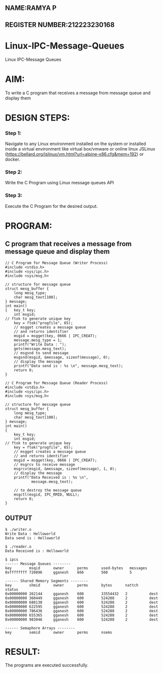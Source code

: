 ## NAME:RAMYA P
## REGISTER NUMBER:212223230168

# Linux-IPC-Message-Queues
Linux IPC-Message Queues

# AIM:
To write a C program that receives a message from message queue and display them

# DESIGN STEPS:

### Step 1:

Navigate to any Linux environment installed on the system or installed inside a virtual environment like virtual box/vmware or online linux JSLinux (https://bellard.org/jslinux/vm.html?url=alpine-x86.cfg&mem=192) or docker.

### Step 2:

Write the C Program using Linux message queues API 

### Step 3:

Execute the C Program for the desired output. 

# PROGRAM:

## C program that receives a message from message queue and display them
~~~
// C Program for Message Queue (Writer Process) 
#include <stdio.h> 
#include <sys/ipc.h> 
#include <sys/msg.h> 

// structure for message queue 
struct mesg_buffer { 
	long mesg_type; 
	char mesg_text[100]; 
} message; 
int main() 
{ 	key_t key; 
	int msgid; 
// ftok to generate unique key 
	key = ftok("progfile", 65); 
	// msgget creates a message queue 
	// and returns identifier 
	msgid = msgget(key, 0666 | IPC_CREAT); 
	message.mesg_type = 1; 
	printf("Write Data : "); 
	gets(message.mesg_text); 
	// msgsnd to send message 
	msgsnd(msgid, &message, sizeof(message), 0); 
	// display the message 
	printf("Data send is : %s \n", message.mesg_text); 
	return 0; 
} 

// C Program for Message Queue (Reader Process)
#include <stdio.h>
#include <sys/ipc.h>
#include <sys/msg.h>

// structure for message queue
struct mesg_buffer {
	long mesg_type;
	char mesg_text[100];
} message;
int main()
{
	key_t key;
	int msgid;
// ftok to generate unique key
	key = ftok("progfile", 65);
	// msgget creates a message queue
	// and returns identifier
	msgid = msgget(key, 0666 | IPC_CREAT);
	// msgrcv to receive message
	msgrcv(msgid, &message, sizeof(message), 1, 0);
	// display the message
	printf("Data Received is : %s \n",
			message.mesg_text);

	// to destroy the message queue
	msgctl(msgid, IPC_RMID, NULL);
	return 0;
}
~~~





## OUTPUT
~~~
$ ./writer.o 
Write Data : Helloworld
Data send is : Helloworld 

$ ./reader.o 
Data Received is : Helloworld 

$ ipcs
------ Message Queues --------
key        msqid      owner      perms      used-bytes   messages    
0xffffffff 720896     gganesh    666        560          5           

------ Shared Memory Segments --------
key        shmid      owner      perms      bytes      nattch     status      
0x00000000 262144     gganesh    600        33554432   2          dest         
0x00000000 360449     gganesh    600        524288     2          dest         
0x00000000 688130     gganesh    600        524288     2          dest         
0x00000000 622595     gganesh    600        524288     2          dest         
0x00000000 786436     gganesh    600        524288     2          dest         
0x00000000 655365     gganesh    600        524288     2          dest         
0x00000000 983046     gganesh    600        524288     2          dest         

------ Semaphore Arrays --------
key        semid      owner      perms      nsems   
~~~




# RESULT:
The programs are executed successfully.
